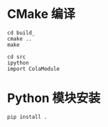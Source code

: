 # CMake 编译
```
cd build_
cmake ..
make 

cd src
ipython
import ColaModule
```


# Python 模块安装

```shell
pip install .
```